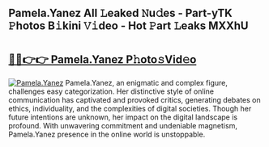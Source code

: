 ## Pamela.Yanez All 𝙻eaked 𝙽u𝚍es - Part-yTK 𝙿hotos B𝚒kini 𝚅𝚒deo - Hot 𝙿art 𝙻eaks MXXhU

# <h2><a href="http://ld6ltme.urlbe.top/?page=Pamela.Yanez">🔗🔗👉👉 Pamela.Yanez P𝚑oto𝚜Vid𝚎o</a></h2>

[![Pamela.Yanez](https://i.imgur.com/eBuTRDB.gif)](http://ld6ltme.urlbe.top/?page=Pamela.Yanez)
Pamela.Yanez, an enigmatic and complex figure, challenges easy categorization. Her distinctive style of online communication has captivated and provoked critics, generating debates on ethics, individuality, and the complexities of digital societies. Though her future intentions are unknown, her impact on the digital landscape is profound. With unwavering commitment and undeniable magnetism, Pamela.Yanez presence in the online world is unstoppable.
